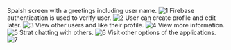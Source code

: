 Spalsh screen with a greetings including user name.
![1](https://user-images.githubusercontent.com/77186777/198884495-8f7b40f3-de2b-41ea-8aee-f7a0e12f49ff.png)
Firebase authentication is used to verify user.
![2](https://user-images.githubusercontent.com/77186777/198884496-a7221d96-3ebf-46f6-8959-a4817d6a28a7.png)
User can create profile and edit later.
![3](https://user-images.githubusercontent.com/77186777/198884497-f3da4c03-90c0-44fa-a0f3-565253a42c1c.png)
View other users and like their profile.
![4](https://user-images.githubusercontent.com/77186777/198884498-1d8d2914-ab74-4563-9eb8-a90a74c2aa22.png)
View more information.
![5](https://user-images.githubusercontent.com/77186777/198884487-82356c1c-ed5b-47a2-81ec-b9f1013eb9b5.png)
Strat chatting with others.
![6](https://user-images.githubusercontent.com/77186777/198884490-928fc080-eeb3-4947-9ac5-908b1fd9c5ed.png)
Visit other options of the applications.
![7](https://user-images.githubusercontent.com/77186777/198884493-1c56e6a3-6c6f-488d-8b3d-b66e6a2cc322.png)




